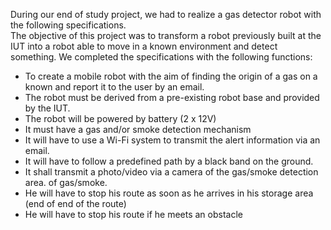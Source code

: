During our end of study project, we had to realize a gas detector robot with the following specifications.  
The objective of this project was to transform a robot previously built at the IUT into a robot able to move in a known environment and detect something.
We completed the specifications with the following functions: 
- To create a mobile robot with the aim of finding the origin of a gas on a known 
        and report it to the user by an email.
- The robot must be derived from a pre-existing robot base and provided by the IUT.
- The robot will be powered by battery (2 x 12V)
- It must have a gas and/or smoke detection mechanism
- It will have to use a Wi-Fi system to transmit the alert information via an email.
- It will have to follow a predefined path by a black band on the ground.
- It shall transmit a photo/video via a camera of the gas/smoke detection area. 
         of gas/smoke.
- He will have to stop his route as soon as he arrives in his storage area (end of 
        end of the route)
- He will have to stop his route if he meets an obstacle
